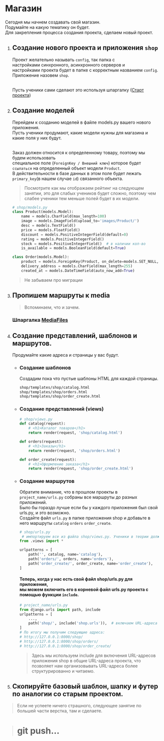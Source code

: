 # Магазин
Сегодня мы начнем создавать свой магазин. <br>
Подумайте на какую тематику он будет.<br>
Для закрепления процесса создания проекта, сделаем новый проект.

1. ## Создание нового проекта и приложения `shop`
    Проект желательно называть `config`, так папка с <br>
    настройками синхронного, асинхронного серверов и <br>
    настройками проекта будет в папке с корректным названием `config`.<br>
    Приложение назовем `shop`.<br><br>
   
    Пусть ученики сами сделают это используя шпаргалку ([Старт проекта](https://github.com/xlartas/it-compot-backend-methods/blob/main/django-base.md#%D0%BF%D1%80%D0%BE%D1%81%D1%82%D0%BE%D0%B9-%D1%81%D1%82%D0%B0%D1%80%D1%82-%D0%BF%D1%80%D0%BE%D0%B5%D0%BA%D1%82%D0%B0))

2. ## Создание моделей
   Перейдем к созданию моделей в файле models.py вашего нового приложения.<br>
   Пусть ученики продумают, какие модели нужны для магазина и какие поля у них будут.<br><br>

   Заказ должен относится к определенному товару, поэтому мы будем использовать <br>
   специальное поле (`ForeignKey / Внешний ключ`) которое будет `ссылаться` на определенный объект модели `Product`.<br>
   В действительности в базе данных в этом поле будет лежать `primary_key`(в нашем случае `id`) связанного объекта.
   >Посмотрите как мы отображаем рейтинг на следующем занятии, 
   > это для слабых учеников будет сложно, поэтому чем слабее ученики тем меньше полей будет в их модели.
   ```python
   # shop/models.py
   class Product(models.Model):
       name = models.CharField(max_length=100)
       image = models.ImageField(upload_to='images/Product/')
       desc = models.TextField()
       price = models.FloatField()
       discount = models.PositiveIntegerField(default=0)
       rating = models.PositiveIntegerField()
       stock = models.PositiveIntegerField()  # в наличии кол-во
       is_available = models.BooleanField(default=True)
   
   class Order(models.Model):
       product = models.ForeignKey(Product, on_delete=models.SET_NULL, null=True)
       delivery_address = models.CharField(max_length=255)
       created_at = models.DateTimeField(auto_now_add=True)
   ```
   >Не забываем про миграции

3. ## Пропишем маршруты к media
    > Вспоминаем, что и зачем.
    ### Шпаргалка [MediaFiles](https://github.com/xlartas/it-compot-backend-methods/blob/main/django-base.md#Media-Files)

4. ## Создание представлений, шаблонов и маршрутов.
   Продумайте какие адреса и страницы у вас будут.
   * ### Создание шаблонов
      Cоздадим пока что пустые шаблоны HTML для каждой страницы. 
      ```sh
      shop/templates/shop/catalog.html
      shop/templates/shop/orders.html
      shop/templates/shop/order_create.html
      ```
     
   * ### Создание представлений (views)
     ```python
     # shop/views.py
     def catalog(request):
         # <h1>Каталог товаров</h1>
         return render(request, 'shop/catalog.html')
     
     def orders(request):
         # <h1>Заказы</h1>
         return render(request, 'shop/orders.html')
     
     def order_create(request):
         # <h1>Оформление заказа</h1>
         return render(request, 'shop/order_create.html')
     ```
    
   * ### Создание маршрутов
       Обратите внимание, что в прошлом проекты в `project_name/urls.py` собраны все маршруты до разных приложений.<br>
       Было бы гораздо лучше если бы у каждого приложения был свой urls.py, и это возможно.<br>
       Создайте файл `urls.py` в папке приложения shop и добавьте в него маршруты `catalog` `orders` `order_create`.
    
       ```python
       # shop/urls.py
        # импортируем все из файла shop/views.py. Ученики в теории должны сами это смочь сделать.
       from .views import * 
       
       urlpatterns = [
           path('', catalog, name='catalog'),
           path('orders/', orders, name='orders'),
           path('order_create/', order_create, name='order_create'),
       ]
       ```
       ####  Теперь, когда у нас есть свой файл shop/urls.py для приложения,<br>мы можем включить его в корневой файл urls.py проекта с помощью функции `include`.
       ```python
       # project_name/urls.py
       from django.urls import path, include
       urlpatterns = [
           ...,
           path('shop/', include('shop.urls')),  # включаем URL-адреса приложения shop
       ]
       # По итогу мы получим следующие адреса:
       # http://127.0.0.1:8000/shop/
       # http://127.0.0.1:8000/shop/orders/
       # http://127.0.0.1:8000/shop/order_create/
       ```
       >Здесь мы используем include для включения URL-адресов приложения shop в общие URL-адреса проекта, что позволяет нам организовывать URL-адреса более структурированно и читаемо.
     
5. ## Скопируйте базовый шаблон, шапку и футер по аналогии со старым проектом.
> Если не успеете ничего страшного, следующее занятие по большей части верстка, там и сделаете.

># git push...